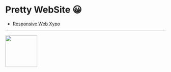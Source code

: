 # Pretty WebSite 😀

- [Responsive Web Xypo](https://github.com/Dev-JeromeBaek/awesome-web-styling/tree/master/website/template/xypo)

---

[<img src="../gifs/website/template/responsive-web-xypo.gif" width="100px" height="100px">](https://github.com/Dev-JeromeBaek/awesome-web-styling/tree/master/website/template/xypo)
